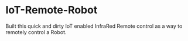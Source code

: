 # IoT-Remote-Robot
Built this quick and dirty IoT enabled InfraRed Remote control as a way to remotely control a Robot.
